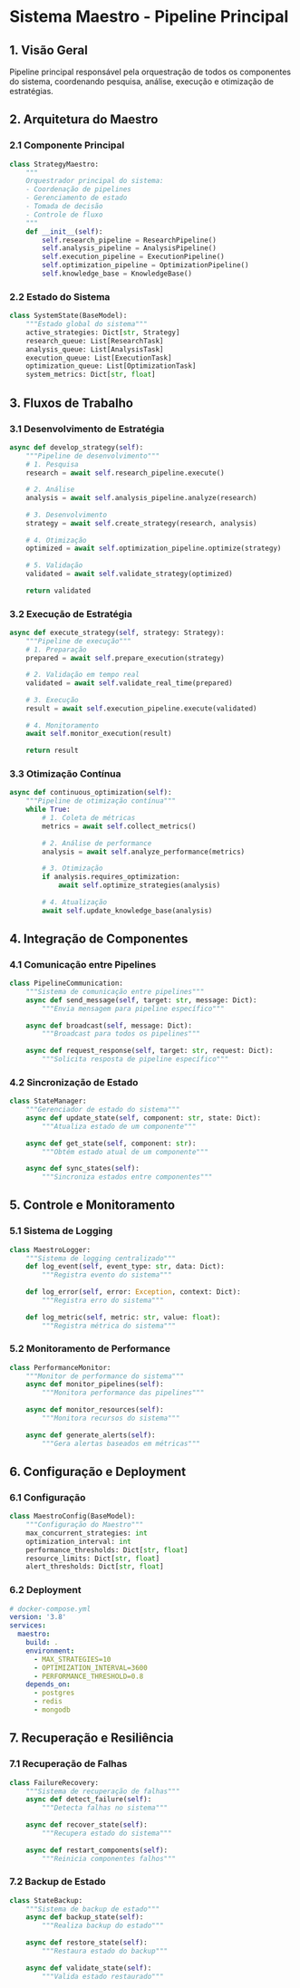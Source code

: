 # Sistema Maestro - Pipeline Principal

## 1. Visão Geral
Pipeline principal responsável pela orquestração de todos os componentes do sistema, coordenando pesquisa, análise, execução e otimização de estratégias.

## 2. Arquitetura do Maestro

### 2.1 Componente Principal
```python
class StrategyMaestro:
    """
    Orquestrador principal do sistema:
    - Coordenação de pipelines
    - Gerenciamento de estado
    - Tomada de decisão
    - Controle de fluxo
    """
    def __init__(self):
        self.research_pipeline = ResearchPipeline()
        self.analysis_pipeline = AnalysisPipeline()
        self.execution_pipeline = ExecutionPipeline()
        self.optimization_pipeline = OptimizationPipeline()
        self.knowledge_base = KnowledgeBase()
```

### 2.2 Estado do Sistema
```python
class SystemState(BaseModel):
    """Estado global do sistema"""
    active_strategies: Dict[str, Strategy]
    research_queue: List[ResearchTask]
    analysis_queue: List[AnalysisTask]
    execution_queue: List[ExecutionTask]
    optimization_queue: List[OptimizationTask]
    system_metrics: Dict[str, float]
```

## 3. Fluxos de Trabalho

### 3.1 Desenvolvimento de Estratégia
```python
async def develop_strategy(self):
    """Pipeline de desenvolvimento"""
    # 1. Pesquisa
    research = await self.research_pipeline.execute()
    
    # 2. Análise
    analysis = await self.analysis_pipeline.analyze(research)
    
    # 3. Desenvolvimento
    strategy = await self.create_strategy(research, analysis)
    
    # 4. Otimização
    optimized = await self.optimization_pipeline.optimize(strategy)
    
    # 5. Validação
    validated = await self.validate_strategy(optimized)
    
    return validated
```

### 3.2 Execução de Estratégia
```python
async def execute_strategy(self, strategy: Strategy):
    """Pipeline de execução"""
    # 1. Preparação
    prepared = await self.prepare_execution(strategy)
    
    # 2. Validação em tempo real
    validated = await self.validate_real_time(prepared)
    
    # 3. Execução
    result = await self.execution_pipeline.execute(validated)
    
    # 4. Monitoramento
    await self.monitor_execution(result)
    
    return result
```

### 3.3 Otimização Contínua
```python
async def continuous_optimization(self):
    """Pipeline de otimização contínua"""
    while True:
        # 1. Coleta de métricas
        metrics = await self.collect_metrics()
        
        # 2. Análise de performance
        analysis = await self.analyze_performance(metrics)
        
        # 3. Otimização
        if analysis.requires_optimization:
            await self.optimize_strategies(analysis)
        
        # 4. Atualização
        await self.update_knowledge_base(analysis)
```

## 4. Integração de Componentes

### 4.1 Comunicação entre Pipelines
```python
class PipelineCommunication:
    """Sistema de comunicação entre pipelines"""
    async def send_message(self, target: str, message: Dict):
        """Envia mensagem para pipeline específico"""
        
    async def broadcast(self, message: Dict):
        """Broadcast para todos os pipelines"""
        
    async def request_response(self, target: str, request: Dict):
        """Solicita resposta de pipeline específico"""
```

### 4.2 Sincronização de Estado
```python
class StateManager:
    """Gerenciador de estado do sistema"""
    async def update_state(self, component: str, state: Dict):
        """Atualiza estado de um componente"""
        
    async def get_state(self, component: str):
        """Obtém estado atual de um componente"""
        
    async def sync_states(self):
        """Sincroniza estados entre componentes"""
```

## 5. Controle e Monitoramento

### 5.1 Sistema de Logging
```python
class MaestroLogger:
    """Sistema de logging centralizado"""
    def log_event(self, event_type: str, data: Dict):
        """Registra evento do sistema"""
        
    def log_error(self, error: Exception, context: Dict):
        """Registra erro do sistema"""
        
    def log_metric(self, metric: str, value: float):
        """Registra métrica do sistema"""
```

### 5.2 Monitoramento de Performance
```python
class PerformanceMonitor:
    """Monitor de performance do sistema"""
    async def monitor_pipelines(self):
        """Monitora performance das pipelines"""
        
    async def monitor_resources(self):
        """Monitora recursos do sistema"""
        
    async def generate_alerts(self):
        """Gera alertas baseados em métricas"""
```

## 6. Configuração e Deployment

### 6.1 Configuração
```python
class MaestroConfig(BaseModel):
    """Configuração do Maestro"""
    max_concurrent_strategies: int
    optimization_interval: int
    performance_thresholds: Dict[str, float]
    resource_limits: Dict[str, float]
    alert_thresholds: Dict[str, float]
```

### 6.2 Deployment
```yaml
# docker-compose.yml
version: '3.8'
services:
  maestro:
    build: .
    environment:
      - MAX_STRATEGIES=10
      - OPTIMIZATION_INTERVAL=3600
      - PERFORMANCE_THRESHOLD=0.8
    depends_on:
      - postgres
      - redis
      - mongodb
```

## 7. Recuperação e Resiliência

### 7.1 Recuperação de Falhas
```python
class FailureRecovery:
    """Sistema de recuperação de falhas"""
    async def detect_failure(self):
        """Detecta falhas no sistema"""
        
    async def recover_state(self):
        """Recupera estado do sistema"""
        
    async def restart_components(self):
        """Reinicia componentes falhos"""
```

### 7.2 Backup de Estado
```python
class StateBackup:
    """Sistema de backup de estado"""
    async def backup_state(self):
        """Realiza backup do estado"""
        
    async def restore_state(self):
        """Restaura estado do backup"""
        
    async def validate_state(self):
        """Valida estado restaurado"""
```
